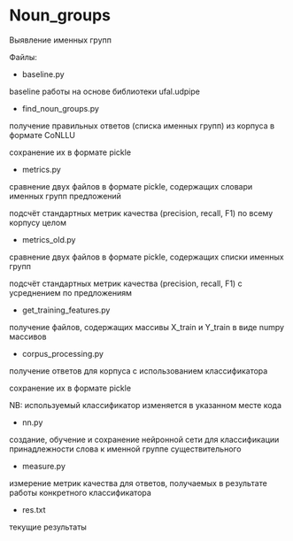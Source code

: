 # Noun_groups

Выявление именных групп

Файлы:
+ baseline.py

baseline работы на основе библиотеки ufal.udpipe
+ find_noun_groups.py

получение правильных ответов (списка именных групп) из корпуса в формате CoNLLU

сохранение их в формате pickle
+ metrics.py

сравнение двух файлов в формате pickle, содержащих словари именных групп предложений

подсчёт стандартных метрик качества (precision, recall, F1) по всему корпусу  целом
+ metrics_old.py

сравнение двух файлов в формате pickle, содержащих списки именных групп

подсчёт стандартных метрик качества (precision, recall, F1) с усреднением по предложениям
+ get_training_features.py

получение файлов, содержащих массивы X_train и Y_train в виде numpy массивов
+ corpus_processing.py

получение ответов для корпуса с использованием классификатора

сохранение их в формате pickle

NB: используемый классификатор изменяется в указанном месте кода
+ nn.py

создание, обучение и сохранение нейронной сети для классификации принадлежности слова к именной группе существительного
+ measure.py

измерение метрик качества для ответов, получаемых в результате работы конкретного классификатора
+ res.txt

текущие результаты
